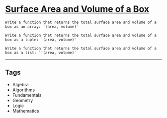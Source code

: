 # [Surface Area and Volume of a Box](https://www.codewars.com/kata/565f5825379664a26b00007c)

```if-not:julia,racket
Write a function that returns the total surface area and volume of a box as an array: `[area, volume]`
```

```if:julia
Write a function that returns the total surface area and volume of a box as a tuple: `(area, volume)`
```

```if:racket
Write a function that returns the total surface area and volume of a box as a list: `'(area, volume)`
```

---

## Tags

- Algebra
- Algorithms
- Fundamentals
- Geometry
- Logic
- Mathematics

